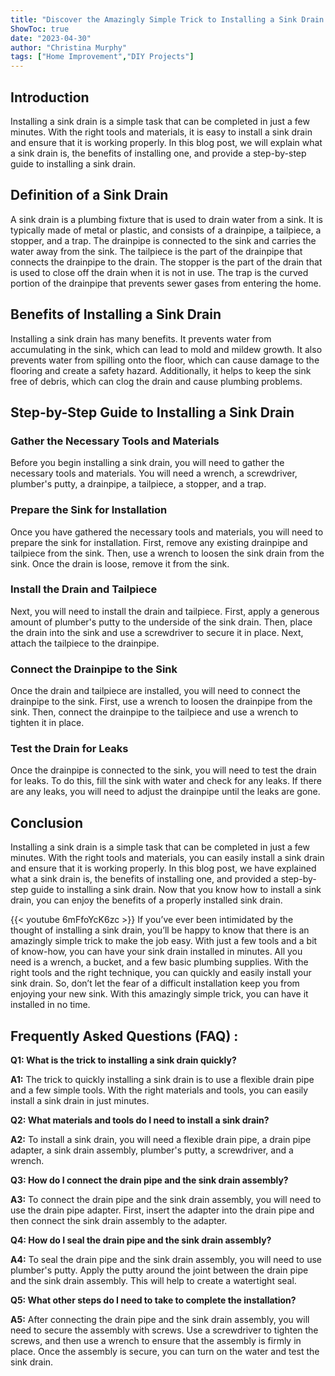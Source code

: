 ```yaml
---
title: "Discover the Amazingly Simple Trick to Installing a Sink Drain in Just Minutes!"
ShowToc: true 
date: "2023-04-30"
author: "Christina Murphy" 
tags: ["Home Improvement","DIY Projects"]
---
```

## Introduction

Installing a sink drain is a simple task that can be completed in just a few minutes. With the right tools and materials, it is easy to install a sink drain and ensure that it is working properly. In this blog post, we will explain what a sink drain is, the benefits of installing one, and provide a step-by-step guide to installing a sink drain. 

## Definition of a Sink Drain

A sink drain is a plumbing fixture that is used to drain water from a sink. It is typically made of metal or plastic, and consists of a drainpipe, a tailpiece, a stopper, and a trap. The drainpipe is connected to the sink and carries the water away from the sink. The tailpiece is the part of the drainpipe that connects the drainpipe to the drain. The stopper is the part of the drain that is used to close off the drain when it is not in use. The trap is the curved portion of the drainpipe that prevents sewer gases from entering the home. 

## Benefits of Installing a Sink Drain

Installing a sink drain has many benefits. It prevents water from accumulating in the sink, which can lead to mold and mildew growth. It also prevents water from spilling onto the floor, which can cause damage to the flooring and create a safety hazard. Additionally, it helps to keep the sink free of debris, which can clog the drain and cause plumbing problems. 

## Step-by-Step Guide to Installing a Sink Drain

### Gather the Necessary Tools and Materials

Before you begin installing a sink drain, you will need to gather the necessary tools and materials. You will need a wrench, a screwdriver, plumber's putty, a drainpipe, a tailpiece, a stopper, and a trap. 

### Prepare the Sink for Installation

Once you have gathered the necessary tools and materials, you will need to prepare the sink for installation. First, remove any existing drainpipe and tailpiece from the sink. Then, use a wrench to loosen the sink drain from the sink. Once the drain is loose, remove it from the sink. 

### Install the Drain and Tailpiece

Next, you will need to install the drain and tailpiece. First, apply a generous amount of plumber's putty to the underside of the sink drain. Then, place the drain into the sink and use a screwdriver to secure it in place. Next, attach the tailpiece to the drainpipe. 

### Connect the Drainpipe to the Sink

Once the drain and tailpiece are installed, you will need to connect the drainpipe to the sink. First, use a wrench to loosen the drainpipe from the sink. Then, connect the drainpipe to the tailpiece and use a wrench to tighten it in place. 

### Test the Drain for Leaks

Once the drainpipe is connected to the sink, you will need to test the drain for leaks. To do this, fill the sink with water and check for any leaks. If there are any leaks, you will need to adjust the drainpipe until the leaks are gone. 

## Conclusion

Installing a sink drain is a simple task that can be completed in just a few minutes. With the right tools and materials, you can easily install a sink drain and ensure that it is working properly. In this blog post, we have explained what a sink drain is, the benefits of installing one, and provided a step-by-step guide to installing a sink drain. Now that you know how to install a sink drain, you can enjoy the benefits of a properly installed sink drain.

{{< youtube 6mFfoYcK6zc >}} 
If you’ve ever been intimidated by the thought of installing a sink drain, you’ll be happy to know that there is an amazingly simple trick to make the job easy. With just a few tools and a bit of know-how, you can have your sink drain installed in minutes. All you need is a wrench, a bucket, and a few basic plumbing supplies. With the right tools and the right technique, you can quickly and easily install your sink drain. So, don’t let the fear of a difficult installation keep you from enjoying your new sink. With this amazingly simple trick, you can have it installed in no time.

## Frequently Asked Questions (FAQ) :
**Q1: What is the trick to installing a sink drain quickly?**

**A1:** The trick to quickly installing a sink drain is to use a flexible drain pipe and a few simple tools. With the right materials and tools, you can easily install a sink drain in just minutes. 

**Q2: What materials and tools do I need to install a sink drain?**

**A2:** To install a sink drain, you will need a flexible drain pipe, a drain pipe adapter, a sink drain assembly, plumber's putty, a screwdriver, and a wrench. 

**Q3: How do I connect the drain pipe and the sink drain assembly?**

**A3:** To connect the drain pipe and the sink drain assembly, you will need to use the drain pipe adapter. First, insert the adapter into the drain pipe and then connect the sink drain assembly to the adapter. 

**Q4: How do I seal the drain pipe and the sink drain assembly?**

**A4:** To seal the drain pipe and the sink drain assembly, you will need to use plumber's putty. Apply the putty around the joint between the drain pipe and the sink drain assembly. This will help to create a watertight seal. 

**Q5: What other steps do I need to take to complete the installation?**

**A5:** After connecting the drain pipe and the sink drain assembly, you will need to secure the assembly with screws. Use a screwdriver to tighten the screws, and then use a wrench to ensure that the assembly is firmly in place. Once the assembly is secure, you can turn on the water and test the sink drain.





